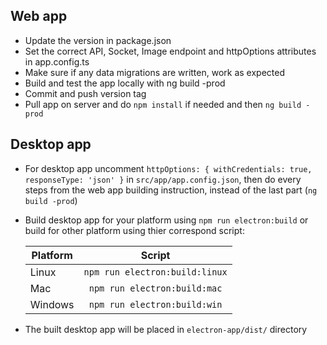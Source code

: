 ## Web app
* Update the version in package.json
* Set the correct API, Socket, Image endpoint and httpOptions attributes in app.config.ts
* Make sure if any data migrations are written, work as expected
* Build and test the app locally with ng build -prod
* Commit and push version tag
* Pull app on server and do `npm install` if needed and then `ng build -prod`
## Desktop app
* For desktop app uncomment `httpOptions: { withCredentials: true, responseType: 'json' }` in `src/app/app.config.json`, then do every steps from the web app building instruction, instead of the last part (`ng build -prod`)
* Build desktop app for your platform using `npm run electron:build` or build for other platform using thier correspond script:

    
    | Platform | Script |
    | ------------- |:-------------:|
    | Linux | `npm run electron:build:linux` |
    | Mac | `npm run electron:build:mac` |
    | Windows | `npm run electron:build:win` |

* The built desktop app will be placed in `electron-app/dist/` directory